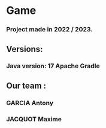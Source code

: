 # Game

### Project made in 2022 / 2023.

## Versions:

### Java version: 17 Apache Gradle

## Our team :

### GARCIA Antony

### JACQUOT Maxime
